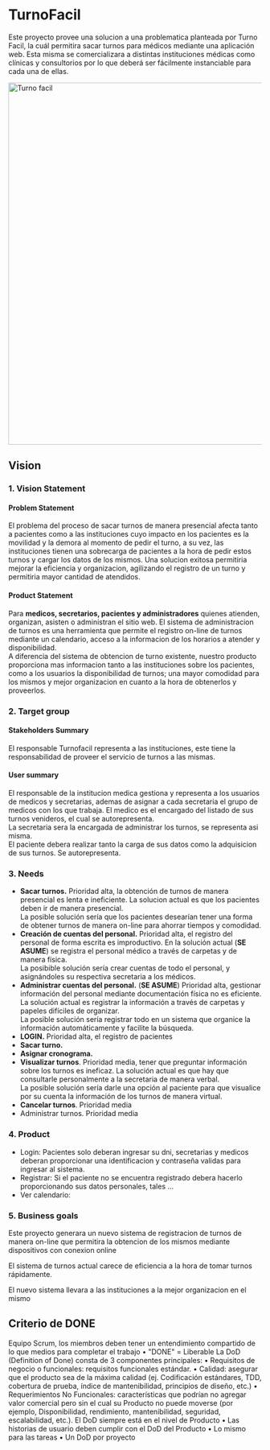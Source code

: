 # TurnoFacil
<!-- Responsable TURNOFACIL? [2.1] -->
<!-- Representacion secretaria [2.2] -->
<!-- -->
Este proyecto provee una solucion a una problematica planteada por Turno Facil, la cuál permitira sacar turnos para médicos mediante una aplicación web. Esta misma se comercializara a distintas instituciones médicas como clínicas y consultorios por lo que deberá ser fácilmente instanciable para cada una de ellas.

<a href="https://miro.com/welcomeonboard/bWNHbHFPWmRTUTF1clBsWEFiNEV2T3VPelpRbVNjcmY3ZXI0WlpSNndLaTRtVFN0ODFrZXlzUkVxc0FyUDA2ZXwzMDc0NDU3MzY2NTM4MTc3MjY4?share_link_id=481042348205">
  <img width="720" src="https://p0.piqsels.com/preview/460/190/356/medical-senior-health-doctor.jpg"
       alt="Turno facil">
</a>

## Vision
### 1. Vision Statement
####  Problem Statement
El problema del proceso de sacar turnos de manera presencial afecta tanto a pacientes como a las instituciones cuyo impacto en los pacientes es la movilidad y la demora al momento de pedir el turno, a su vez, las instituciones tienen una sobrecarga de pacientes a la hora de pedir estos turnos y cargar los datos de los mismos. Una solucion exitosa permitiria mejorar la eficiencia y organizacion, agilizando el registro de un turno y permitiria mayor cantidad de atendidos.
#### Product Statement
Para **medicos, secretarios, pacientes y administradores** quienes atienden, organizan, asisten o administran el sitio web.
El sistema de administracion de turnos es una herramienta que permite el registro on-line de turnos mediante un calendario, acceso a la informacion de los horarios a atender y disponibilidad. \
A diferencia del sistema de obtencion de turno existente, nuestro producto proporciona mas informacion tanto a las instituciones sobre los pacientes, como a los usuarios la disponibilidad de turnos; una mayor comodidad para los mismos y mejor organizacion en cuanto a la hora de obtenerlos y proveerlos.
### 2. Target group
#### Stakeholders Summary
El responsable Turnofacil representa a las instituciones, este tiene la responsabilidad de proveer el servicio de turnos a las mismas. 





#### User summary
El responsable de la institucion medica gestiona y representa a los usuarios de medicos y secretarias, ademas de asignar a cada secretaria el grupo de medicos con los que trabaja.
El medico es el encargado del listado de sus turnos venideros, el cual se autorepresenta. \
La secretaria sera la encargada de administrar los turnos, se representa asi misma. <!-- Representacion secretaria --> \
El paciente debera realizar tanto la carga de sus datos como la adquisicion de sus turnos. Se autorepresenta.

### 3. Needs
- **Sacar turnos.** Prioridad alta, la obtención de turnos de manera presencial es lenta e ineficiente. La solucion actual es que los pacientes deben ir de manera presencial. \
  La posible solución sería que los pacientes desearían tener una forma de obtener turnos de manera on-line para ahorrar tiempos y comodidad.
- **Creación de cuentas del personal.** Prioridad alta, el registro del personal de forma escrita es improductivo. En la solución actual (**SE ASUME**) se registra el personal médico a través de carpetas y de manera física. \
  La posibible solución sería crear cuentas de todo el personal, y asignándoles su respectiva secretaria a los médicos.
- **Administrar cuentas del personal.** (**SE ASUME**) Prioridad alta, gestionar información del personal mediante documentación física no es eficiente. La solución actual es registrar la información a través de carpetas y papeles difíciles de organizar. \
  La posible solución sería registrar todo en un sistema que organice la información automáticamente y facilite la búsqueda.
- **LOGIN.** Prioridad alta, el registro de pacientes 
- **Sacar turno.**
- **Asignar cronograma.**
- **Visualizar turnos**. Prioridad media, tener que preguntar información sobre los turnos es ineficaz. La solución actual es que hay que consultarle personalmente a la secretaria de manera verbal. \
   La posible solución sería darle una opción al paciente para que visualice por su cuenta la información de los turnos de manera virtual. 
- **Cancelar turnos**. Prioridad media
- Administrar turnos. Prioridad media



### 4. Product
- Login: Pacientes solo deberan ingresar su dni, secretarias y medicos deberan proporcionar una identificacion y contraseña validas para ingresar al sistema.
- Registrar: Si el paciente no se encuentra registrado debera hacerlo proporcionando sus datos personales, tales ...
- Ver calendario:


### 5. Business goals
Este proyecto generara un nuevo sistema de registracion de turnos de manera on-line que permitira la obtencion de los mismos mediante dispositivos con conexion online

El sistema de turnos actual carece de eficiencia a la hora de tomar turnos rápidamente.

El nuevo sistema llevara a las instituciones a la mejor organizacion en el mismo 

## Criterio de DONE
 
Equipo Scrum, los miembros deben tener un entendimiento compartido de lo que medios para completar el trabajo
  • "DONE" = Liberable
  La DoD (Definition of Done) consta de 3 componentes principales:
    • Requisitos de negocio o funcionales: requisitos funcionales estándar.
    • Calidad: asegurar que el producto sea de la máxima calidad (ej. Codificación estándares, TDD, cobertura de prueba, índice de mantenibilidad, principios de           diseño, etc.)
    • Requerimientos No Funcionales: características que podrían no agregar valor comercial pero sin el cual su Producto no puede moverse (por ejemplo, Disponibilidad,     rendimiento, mantenibilidad, seguridad, escalabilidad, etc.).
  El DoD siempre está en el nivel de Producto
    • Las historias de usuario deben cumplir con el DoD del Producto
    • Lo mismo para las tareas
    • Un DoD por proyecto


